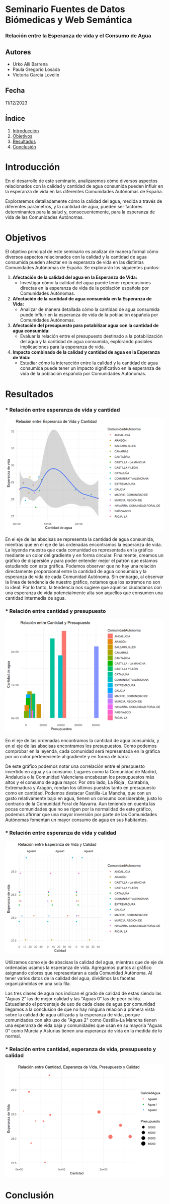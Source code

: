 # Seminario Fuentes de Datos Biómedicas y Web Semántica

### Relación entre la Esperanza de vida y el Consumo de Agua

## Autores

-   Urko Alli Barrena
-   Paula Gregorio Losada
-   Victoria Garcia Lovelle

## Fecha

11/12/2023

## Índice

1.  [Introducción](#Introducción)
2.  [Objetivos](#Objetivos)
3.  [Resultados](#Resultados)
4.  [Conclusión](##Conclusión)

# Introducción

En el desarrollo de este seminario, analizaremos cómo diversos aspectos relacionados con la calidad y cantidad de agua consumida pueden influir en la esperanza de vida en las diferentes Comunidades Autónomas de España.

Exploraremos detalladamente cómo la calidad del agua, medida a través de diferentes parámetros, y la cantidad de agua, pueden ser factores determinantes para la salud y, consecuentemente, para la esperanza de vida de las Comunidades Autónomas.

# Objetivos

El objetivo principal de este seminario es analizar de manera formal cómo diversos aspectos relacionados con la calidad y la cantidad de agua consumida pueden afectar en la esperanza de vida en las distintas Comunidades Autónomas de España. Se explorarán los siguientes puntos:

1.  **Afectación de la calidad del agua en la Esperanza de Vida:**
    -   Investigar cómo la calidad del agua puede tener repercusiones directas en la esperanza de vida de la población española por Comunidades Autónomas.
2.  **Afectación de la cantidad de agua consumida en la Esperanza de Vida:**
    -   Analizar de manera detallada cómo la cantidad de agua consumida puede influir en la esperanza de vida de la población española por Comunidades Autónomas.
3.  **Afectación del presupuesto para potabilizar agua con la cantidad de agua consumida:**
    -   Evaluar la relación entre el presupuesto destinado a la potabilización del agua y la cantidad de agua consumida, explorando posibles implicaciones para la esperanza de vida.
4.  **Impacto combinado de la calidad y cantidad de agua en la Esperanza de Vida:**
    -   Estudiar cómo la interacción entre la calidad y la cantidad de agua consumida puede tener un impacto significativo en la esperanza de vida de la población española por Comunidades Autónomas.

# Resultados

### \* Relación entre esperanza de vida y cantidad

![image](images/graf1.png)

En el eje de las abscisas se represemta la cantidad de agua consumida, mientras que en el eje de las ordenadas encontramos la esperanza de vida. La leyenda muestra que cada comunidad es representada en la gráfica mediante un color del gradiente y en forma circular. Finalmente, creamos un gráfico de dispersión y para poder entender mejor el patrón que estamos estudiando con esta gráfica. Podemos observar que no hay una relación directamente proporcional entre la cantidad de agua consumida y la esperanza de vida de cada Comunidad Autónoma. Sin embargo, al observar la línea de tendencia de nuestro gráfico, notamos que los extremos no son lo ideal. Por lo tanto, la tendencia nos sugiere que aquellos ciudadanos con una esperanza de vida potencialmente alta son aquellos que consumen una cantidad intermedia de agua.

### \* Relación entre cantidad y presupuesto

![image](images/graf2.png)

En el eje de las ordenadas encontramos la cantidad de agua consumida, y en el eje de las abscisas encontramos los presupuestos. Como podemos comprobar en la leyenda, cada comunidad será representada en la gráfica por un color perteneciente al gradiente y en forma de barra.

De este gráfico podemos notar una correlación entre el prespuesto invertido en agua y su consumo. Lugares como la Comunidad de Madrid, Andalucía o la Comunidad Valenciana encabezan los presupuestos más altos y el consumo de agua mayor. Por otro lado, La Rioja , Cantabria, Extremadura y Aragón, rondan los últimos puestos tanto en presupuesto como en cantidad. Podemos destacar Castilla-La Mancha, que con un gasto relativamente bajo en agua, tienen un consumo considerable, justo lo contrario de la Comunidad Foral de Navarra. Aun teniendo en cuenta las pocas comunidades que no se rigen por la normalidad de este gráfico, podemos afirmar que una mayor inversión por parte de las Comunidades Autónomas fomentan un mayor consumo de agua en sus habitantes.

### \* Relación entre esperanza de vida y calidad

![](images/graf3.png)

Utilizamos como eje de abscisas la calidad del agua, mientras que de eje de ordenadas usamos la esperanza de vida. Agregamos puntos al gráfico asignando colores que representaran a cada Comunidad Autónoma. Al tener varios datos de la calidad del agua, dividimos las facetas organizándolas en una sola fila.

Las tres clases de agua nos indican el grado de calidad de estas siendo las "Aguas 2" las de mejor calidad y las "Aguas 0" las de peor calida. Estuadiando el porcentaje de uso de cada clase de agua por comunidad llegamos a la conclusion de que no hay ninguna relación a primera vista sobre la calidad de agua utilizada y la esperanza de vida, porque comunidades con alto uso de "Aguas 2" como Castilla-La Mancha tienen una esperanza de vida baja y comunidades que usan en su mayoria "Aguas 0" como Murcia y Asturias tienen una esperanza de vida en la medida de lo normal.

### \* **Relación entre cantidad, esperanza de vida, presupuesto y calidad**

![](images/descarga.png)

# Conclusión
